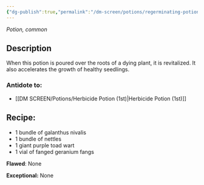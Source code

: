 ```yaml
---
{"dg-publish":true,"permalink":"/dm-screen/potions/regerminating-potion-ec/"}
---
```


*Potion, common* 

## Description

When this potion is poured over the roots of a dying plant, it is revitalized. It also accelerates the growth of healthy seedlings.

### Antidote to: 
- [[DM SCREEN/Potions/Herbicide Potion (1st)\|Herbicide Potion (1st)]]

## Recipe:

- 1 bundle of galanthus nivalis
- 1 bundle of nettles
- 1 giant purple toad wart
- 1 vial of fanged geranium fangs

**Flawed**:
None

**Exceptional:** 
None